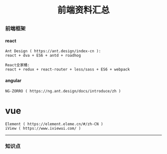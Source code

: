 # <p align='center'>前端资料汇总</p>

### 前端框架
#### react
```
Ant Design ( https://ant.design/index-cn ):
react + dva + ES6 + antd + roadhog
```
```
React全家桶:
react + redux + react-router + less/sass + ES6 + webpack  
```
#### angular

```
NG-ZORRO ( https://ng.ant.design/docs/introduce/zh )
```
vue
===
```
Element ( https://element.eleme.cn/#/zh-CN )
iView ( https://www.iviewui.com/ )
```
 ***
 ### 知识点
        

        







